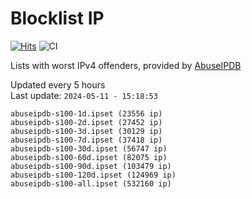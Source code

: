 # Blocklist IP

[![Hits](https://hits.seeyoufarm.com/api/count/incr/badge.svg?url=https%3A%2F%2Fgithub.com%2Fborestad%2Fblocklist-ip%2F&count_bg=%2379C83D&title_bg=%23555555&icon=&icon_color=%23E7E7E7&title=hits&edge_flat=false)](https://hits.seeyoufarm.com)  ![CI](https://img.shields.io/github/workflow/status/borestad/blocklist-ip/CI?style=flat-square)

Lists with worst IPv4 offenders, provided by [AbuseIPDB](https://www.abuseipdb.com/)

<!-- FOOTER-PLACEHOLDER -->
Updated every 5 hours<br>
Last update: `2024-05-11 - 15:18:53`
```
abuseipdb-s100-1d.ipset (23556 ip)
abuseipdb-s100-2d.ipset (27452 ip)
abuseipdb-s100-3d.ipset (30129 ip)
abuseipdb-s100-7d.ipset (37418 ip)
abuseipdb-s100-30d.ipset (56747 ip)
abuseipdb-s100-60d.ipset (82075 ip)
abuseipdb-s100-90d.ipset (103479 ip)
abuseipdb-s100-120d.ipset (124969 ip)
abuseipdb-s100-all.ipset (532160 ip)
```
